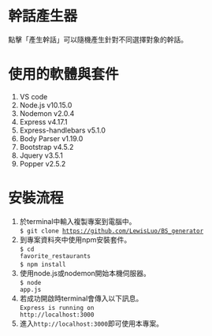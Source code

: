 # 幹話產生器
點擊「產生幹話」可以隨機產生針對不同選擇對象的幹話。

# 使用的軟體與套件
1. VS code
2. Node.js v10.15.0
3. Nodemon v2.0.4
4. Express v4.17.1
5. Express-handlebars v5.1.0
7. Body Parser v1.19.0
8. Bootstrap v4.5.2
9. Jquery v3.5.1
10. Popper v2.5.2

# 安裝流程
1. 於terminal中輸入複製專案到電腦中。<br>
<code>$ git clone https://github.com/LewisLuo/BS_generator</code>
2. 到專案資料夾中使用npm安裝套件。<br>
<code>$ cd favorite_restaurants</code><br>
<code>$ npm install</code>
3. 使用node.js或nodemon開始本機伺服器。<br>
<code>$ node app.js</code>
4. 若成功開啟時terminal會傳入以下訊息。<br>
<code>Express is running on http://localhost:3000</code>
5. 進入<code>http://localhost:3000</code>即可使用本專案。

